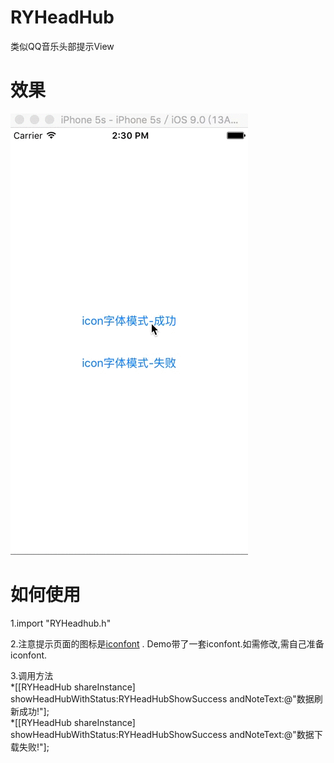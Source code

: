 # RYHeadHub
类似QQ音乐头部提示View

# 效果
![RYHeadHub](https://github.com/Resory/Images/blob/master/RYHeadHub.gif)

# 如何使用

1.import "RYHeadhub.h" <br>

2.注意提示页面的图标是[iconfont](http://ued.taobao.org/blog/2013/09/icon-font-in-ios/  "关于iconfont") . Demo带了一套iconfont.如需修改,需自己准备iconfont.<br>
  
3.调用方法<br>
  *[[RYHeadHub shareInstance] showHeadHubWithStatus:RYHeadHubShowSuccess andNoteText:@"数据刷新成功!"];<br>
  *[[RYHeadHub shareInstance] showHeadHubWithStatus:RYHeadHubShowSuccess andNoteText:@"数据下载失败!"];
